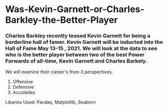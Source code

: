 # Was-Kevin-Garnett-or-Charles-Barkley-the-Better-Player

### Charles Barkley recently teased Kevin Garnett for being a borderline hall of famer. Kevin Garnett will be inducted into the Hall of Fame May 13-15 , 2021. We will look at the data to see who is the better player between two of the best Power Forwards of all-time, Kevin Garnett and Charles Barkely.


We will examine their career's from 3 perspectives.
  1. Offensive
  2. Defensive
  3. Accolades

Libaries Used: Pandas, Matplotlib, Seaborn
